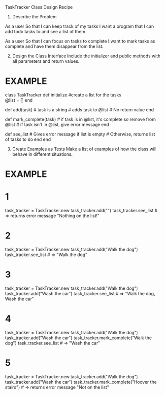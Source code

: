 TaskTracker Class Design Recipe 
1. Describe the Problem 

As a user 
So that I can keep track of my tasks 
I want a program that I can add todo tasks to and see a list of them. 

As a user 
So that I can focus on tasks to complete 
I want to mark tasks as complete and have them disappear from the list. 


2. Design the Class Interface 
Include the initializer and public methods with all parameters and return values. 

# EXAMPLE 
class TaskTracker 
  def initialize 
    #create a list for the tasks  
    @list = [] 
  end

  def add(task) # task is a string 
    # adds task to @list 
    # No return value 
  end

  def mark_complete(task) 
    # if task is in @list, it's complete so remove from @list 
    # if task isn't in @list, give error message 
  end

  def see_list 
    # Gives error message if list is empty 
    # Otherwise, returns list of tasks to do 
  end 
end 

3. Create Examples as Tests 
Make a list of examples of how the class will behave in different situations. 

# EXAMPLE 
# 1 
task_tracker = TaskTracker.new 
task_tracker.add("") 
task_tracker.see_list # => returns error message "Nothing on the list!" 

# 2 
task_tracker = TaskTracker.new 
task_tracker.add("Walk the dog") 
task_tracker.see_list # => "Walk the dog" 

# 3 
task_tracker = TaskTracker.new 
task_tracker.add("Walk the dog") 
task_tracker.add("Wash the car") 
task_tracker.see_list # => "Walk the dog, Wash the car" 

# 4 
task_tracker = TaskTracker.new 
task_tracker.add("Walk the dog") 
task_tracker.add("Wash the car") 
task_tracker.mark_complete("Walk the dog") 
task_tracker.see_list # => "Wash the car" 

# 5 
task_tracker = TaskTracker.new 
task_tracker.add("Walk the dog") 
task_tracker.add("Wash the car") 
task_tracker.mark_complete("Hoover the stairs") # => returns error message "Not on the list"